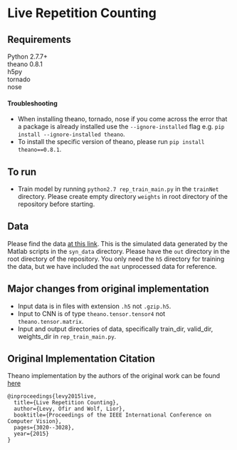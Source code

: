 # Live Repetition Counting

## Requirements
Python 2.7.7+  
theano 0.8.1  
h5py  
tornado  
nose

#### Troubleshooting
* When installing theano, tornado, nose if you come across the error that a package is already installed use the `--ignore-installed` flag e.g. `pip install --ignore-installed theano`.
* To install the specific version of theano, please run `pip install theano==0.8.1`.

## To run
* Train model by running `python2.7 rep_train_main.py` in the `trainNet` directory. Please create empty directory `weights` in root directory of the repository before starting.

## Data
Please find the data [at this link](https://drive.google.com/drive/folders/1rIpNklYtOh1l6HWvtakMvCndkMB7M_kI?usp=sharing). This is the simulated data generated by the Matlab scripts in the `syn_data` directory. Please have the `out` directory in the root directory of the repository. You only need the `h5` directory for training the data, but we have included the `mat` unprocessed data for reference.

## Major changes from original implementation
* Input data is in files with extension `.h5` not `.gzip.h5`.
* Input to CNN is of type `theano.tensor.tensor4` not `theano.tensor.matrix`.
* Input and output directories of data, specifically train_dir, valid_dir, weights_dir in `rep_train_main.py`.


## Original Implementation Citation
Theano implementation by the authors of the original work can be found [here](https://github.com/tomrunia/DeepRepICCV2015)

```
@inproceedings{levy2015live,
  title={Live Repetition Counting},
  author={Levy, Ofir and Wolf, Lior},
  booktitle={Proceedings of the IEEE International Conference on Computer Vision},
  pages={3020--3028},
  year={2015}
}
```